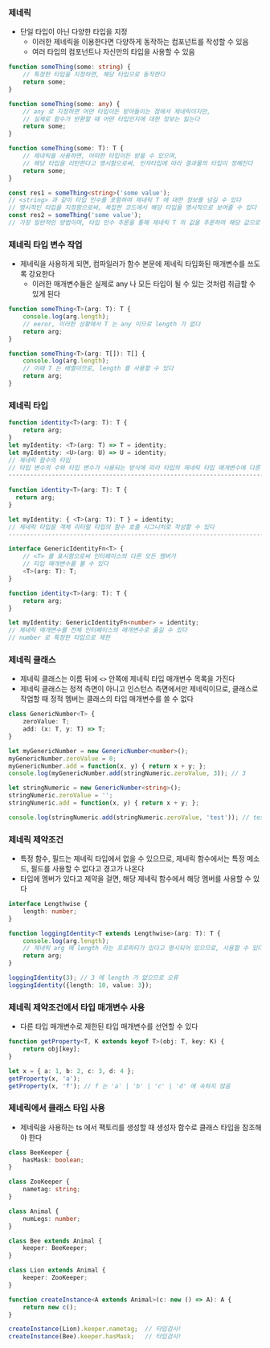 ### 제네릭

* 단일 타입이 아닌 다양한 타입을 지정
  * 이러한 제네릭을 이용한다면 다양하게 동작하는 컴포넌트를 작성할 수 있음
  * 여러 타입의 컴포넌트나 자신만의 타입을 사용할 수 있음

```typescript
function someThing(some: string) {
    // 특정한 타입을 지정하면, 해당 타입으로 동작한다
    return some;
}

function someThing(some: any) {
    // any 로 지정하면 어떤 타입이든 받아들이는 점에서 제네릭이지만,
    // 실제로 함수가 반환할 때 어떤 타입인지에 대한 정보는 잃는다
    return some;
}

function someThing(some: T): T {
    // 제네릭을 사용하면, 어떠한 타입이든 받을 수 있으며,
    // 해당 타입을 리턴한다고 명시함으로써, 인자타입에 따라 결과물의 타입이 정해진다
    return some;
}

const res1 = someThing<string>('some value');
// <string> 과 같이 타입 인수를 포함하여 제네릭 T 에 대한 정보를 넘길 수 있다
// 명시적인 타입을 지정함으로써, 복잡한 코드에서 해당 타입을 명시적으로 보여줄 수 있다
const res2 = someThing('some value');
// 가장 일반적인 방법이며, 타입 인수 추론을 통해 제네릭 T 의 값을 추론하여 해당 값으로 결과를 리턴한다
```

### 제네릭 타입 변수 작업

* 제네릭을 사용하게 되면, 컴파일러가 함수 본문에 제네릭 타입화된 매개변수를 쓰도록 강요한다
  * 이러한 매개변수들은 실제로 any 나 모든 타입이 될 수 있는 것처럼 취급할 수 있게 된다
  
```typescript
function someThing<T>(arg: T): T {
    console.log(arg.length);
    // eeror, 이러한 상황에서 T 는 any 이므로 length 가 없다 
    return arg;
}

function someThing<T>(arg: T[]): T[] {
    console.log(arg.length);
    // 이때 T 는 배열이므로, length 를 사용할 수 있다
    return arg;
}
```

### 제네릭 타입

```typescript
function identity<T>(arg: T): T {
    return arg;
}
let myIdentity: <T>(arg: T) => T = identity;
let myIdentity: <U>(arg: U) => U = identity;
// 제네릭 함수의 타입
// 타입 변수의 수와 타입 변수가 사용되는 방식에 따라 타입의 제네릭 타입 매개변수에 다른 이름을 줄 수 있다
------------------------------------------------------------------------------------
        
function identity<T>(arg: T): T {
  return arg;
}

let myIdentity: { <T>(arg: T): T } = identity;
// 제네릭 타입을 객체 리터럴 타입의 함수 호출 시그니처로 작성할 수 있다
------------------------------------------------------------------------------------

interface GenericIdentityFn<T> {
    // <T> 를 표시함으로써 인터페이스의 다른 모든 멤버가
    // 타입 매개변수를 볼 수 있다
    <T>(arg: T): T;
}

function identity<T>(arg: T): T {
    return arg;
}

let myIdentity: GenericIdentityFn<number> = identity;
// 제네릭 매개변수를 전체 인터페이스의 매개변수로 옮길 수 있다
// number 로 특정한 타입으로 제한
```

### 제네릭 클래스

* 제네릭 클래스는 이름 뒤에 `<>` 안쪽에 제네릭 타입 매개변수 목록을 가진다
* 제네릭 클래스는 정적 측면이 아니고 인스턴스 측면에서만 제네릭이므로, 클래스로 작업할 때 정적 멤버는 클래스의 타입 매개변수를 쓸 수 없다

```typescript
class GenericNumber<T> {
    zeroValue: T;
    add: (x: T, y: T) => T;
}

let myGenericNumber = new GenericNumber<number>();
myGenericNumber.zeroValue = 0;
myGenericNumber.add = function(x, y) { return x + y; };
console.log(myGenericNumber.add(stringNumeric.zeroValue, 3)); // 3

let stringNumeric = new GenericNumber<string>();
stringNumeric.zeroValue = '';
stringNumeric.add = function(x, y) { return x + y; };

console.log(stringNumeric.add(stringNumeric.zeroValue, 'test')); // test
```

### 제네릭 제약조건

* 특정 함수, 필드는 제네릭 타입에서 없을 수 있으므로, 제네릭 함수에서는 특정 메소드, 필드를 사용할 수 없다고 경고가 나온다
* 타입에 멤버가 있다고 제약을 걸면, 해당 제네릭 함수에서 해당 멤버를 사용할 수 있다

```typescript
interface Lengthwise {
    length: number;
}

function loggingIdentity<T extends Lengthwise>(arg: T): T {
    console.log(arg.length);
    // 제네릭 arg 에 length 라는 프로퍼티가 있다고 명시되어 있으므로, 사용할 수 있다
    return arg;
}

loggingIdentity(3); // 3 에 length 가 없으므로 오류
loggingIdentity({length: 10, value: 3});
```

### 제네릭 제약조건에서 타입 매개변수 사용

* 다른 타입 매개변수로 제한된 타입 매개변수를 선언할 수 있다

```typescript
function getProperty<T, K extends keyof T>(obj: T, key: K) {
    return obj[key];
}

let x = { a: 1, b: 2, c: 3, d: 4 };
getProperty(x, 'a');
getProperty(x, 'f'); // f 는 'a' | 'b' | 'c' | 'd' 에 속하지 않음
```

### 제네릭에서 클래스 타입 사용

* 제네릭을 사용하는 ts 에서 팩토리를 생성할 때 생성자 함수로 클래스 타입을 참조해야 한다

```typescript
class BeeKeeper {
    hasMask: boolean;
}

class ZooKeeper {
    nametag: string;
}

class Animal {
    numLegs: number;
}

class Bee extends Animal {
    keeper: BeeKeeper;
}

class Lion extends Animal {
    keeper: ZooKeeper;
}

function createInstance<A extends Animal>(c: new () => A): A {
    return new c();
}

createInstance(Lion).keeper.nametag;  // 타입검사!
createInstance(Bee).keeper.hasMask;   // 타입검사!
```
